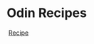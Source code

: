 <html>
  <body> 
<h1>Odin Recipes </h1>
    <img src"C:\Users\user\Desktop\Project\images.jpeg">
<a href ="https://github.com/Mortal5631/recipes.git"> Recipe</a>
<img scr="images.jpeg">
  </body>
  </html>
